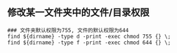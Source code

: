 ## 修改某一文件夹中的文件/目录权限

```shell
### 文件夹默认权限为755, 文件的默认权限为644
find ${dirname} -type d -print -exec chmod 755 {} \;
find ${dirname} -type f -print -exec chmod 644 {} \;
```
